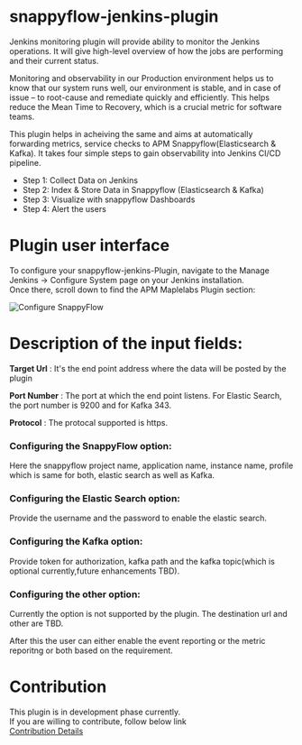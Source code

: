 # snappyflow-jenkins-plugin
Jenkins monitoring plugin will provide ability to monitor the Jenkins operations.
It will give high-level overview of how the jobs are performing and their current status.

Monitoring and observability in our Production environment helps us to know that our system runs well, our environment is stable, and in case of issue – to root-cause and remediate quickly and efficiently.
This helps reduce the Mean Time to Recovery, which is a crucial metric for software teams.

This plugin helps in acheiving the same and aims at automatically forwarding metrics, service checks to APM Snappyflow(Elasticsearch & Kafka).
It takes four simple steps to gain observability into Jenkins CI/CD pipeline.

- Step 1: Collect Data on Jenkins 
- Step 2: Index & Store Data in Snappyflow (Elasticsearch & Kafka)
- Step 3: Visualize with snappyflow Dashboards
- Step 4: Alert the users

# Plugin user interface
To configure your snappyflow-jenkins-Plugin, navigate to the Manage Jenkins -> Configure System page on your Jenkins installation.  
Once there, scroll down to find the APM Maplelabs Plugin section:

![Configure SnappyFlow](https://github.com/maplelabs/apm-jenkins-plugin/blob/releasev1_dev/images/apmPluginConfiguration.png)
# Description of the input fields:
**Target Url** : It's the end point address where the data will be posted by the plugin

**Port Number** : The port at which the end point listens. For Elastic Search, the port number is 9200 and for Kafka 343.

**Protocol** : The protocal supported is https.

### Configuring the SnappyFlow option:
Here the snappyflow project name, application name, instance name, profile which is same for both, elastic search as well as Kafka.

### Configuring the Elastic Search option:
Provide the username and the password to enable the elastic search.

### Configuring the Kafka option:
Provide token for authorization, kafka path and the kafka topic(which is optional currently,future enhancements TBD).

### Configuring the other option:
Currently the option is not supported by the plugin. The destination url and other are TBD.

After this the user can either enable the event reporting or the metric reporitng or both based on the requirement.
# Contribution
This plugin is in development phase currently.  
If you are willing to contribute, follow below link  
[Contribution Details](https://github.com/snappyflow/snappyflow-jenkins-plugin/blob/releasev1_dev/Contribution.md)

